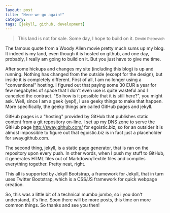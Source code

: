 ```yaml
---
layout: post
title: "Here we go again!"
category:  
tags: [jekyll, github, development]
---
```


> This land is not for sale. Some day, I hope to build on it.
> <small>Dimitri Pietrovich</small>

The famous quote from a Woody Allen movie pretty much sums up my blog.
It indeed is my land, even though it is hosted on github, and one day,
probably, I really am going to build on it. But you just have to give me
time.

After some hickups and changes my site (including this blog) is up and
running. Nothing has changed from the outside (except for the design),
but inside it is completely different. First of all, I am no longer
using a "conventional" hosting. I figured out that paying some 30 EUR a
year for few megabytes of space that I don't even use is quite wasteful
and I canceled the contract. "So how is it possible that it is still
here?", you might ask. Well, since I am a geek (yep!), I use geeky
things to make that happen. More specifically, the geeky things are
called GitHub pages and jekyll.

GitHub pages is a "hosting" provided by GitHub that publishes static
content from a git repository on-line. I set up my DNS zone to serve the
GitHub page http://sway.github.com/ for egoistic.biz, so for an outsider
it is almost impossible to figure out that egoistic.biz is in fact just
a placeholder for sway.github.com.

The second thing, jekyll, is a static page generator, that is ran on the
repository upon every push. In other words, when I push my stuff to
GitHub, it generates HTML files out of Markdown/Textile files and
compiles everything together. Pretty neat, right.

This all is supported by Jekyll Bootstrap, a framework for Jekyll, that
in turn uses Twitter Bootstrap, which is a CSS/JS framework for quick
webpage creation.

So, this was a little bit of a technical mumbo jumbo, so i you don't
understand, it's fine. Soon there will be more posts, this time on more
common things. So thanks and see you then!

